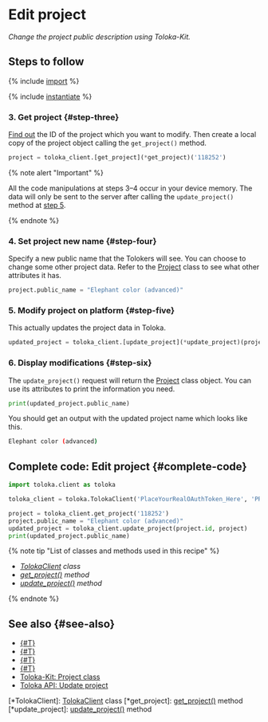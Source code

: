 # Edit project

_Change the project public description using Toloka-Kit._

## Steps to follow

{% include [import](../_includes/recipes/import.md) %}

{% include [instantiate](../_includes/recipes/instantiate.md) %}

### 3. Get project {#step-three}

[Find out](get-projects.md) the ID of the project which you want to modify. Then create a local copy of the project object calling the `get_project()` method.

```python
project = toloka_client.[get_project](*get_project)('118252')
```

{% note alert "Important" %}

All the code manipulations at steps 3–4 occur in your device memory. The data will only be sent to the server after calling the `update_project()` method at [step 5](#step-five).

{% endnote %}

### 4. Set project new name {#step-four}

Specify a new public name that the Tolokers will see. You can choose to change some other project data. Refer to the [Project](../reference/toloka.client.project.Project.md) class to see what other attributes it has.

```python
project.public_name = "Elephant color (advanced)"
```

### 5. Modify project on platform {#step-five}

This actually updates the project data in Toloka.

```python
updated_project = toloka_client.[update_project](*update_project)(project.id, project)
```

### 6. Display modifications {#step-six}

The `update_project()` request will return the [Project](../reference/toloka.client.project.Project.md) class object. You can use its attributes to print the information you need.

```python
print(updated_project.public_name)
```

You should get an output with the updated project name which looks like this.

```bash
Elephant color (advanced)
```

## Complete code: Edit project {#complete-code}

```python
import toloka.client as toloka

toloka_client = toloka.TolokaClient('PlaceYourRealOAuthToken_Here', 'PRODUCTION')

project = toloka_client.get_project('118252')
project.public_name = "Elephant color (advanced)"
updated_project = toloka_client.update_project(project.id, project)
print(updated_project.public_name)
```

{% note tip "List of classes and methods used in this recipe" %}

- _[TolokaClient](../reference/toloka.client.TolokaClient.md) class_
- _[get_project()](../reference/toloka.client.TolokaClient.get_project.md) method_
- _[update_project()](../reference/toloka.client.TolokaClient.update_project.md) method_

{% endnote %}

## See also {#see-also}

- [{#T}](../../guide/concepts/overview.md)
- [{#T}](learn-basics.md)
- [{#T}](use-cases.md)
- [{#T}](get-projects.md)
- [Toloka-Kit: Project class](../reference/toloka.client.project.Project.md)
- [Toloka API: Update project](https://toloka.ai/docs/api/api-reference/#put-/projects/-id-)

[*TolokaClient]: [TolokaClient](../reference/toloka.client.TolokaClient.md) class
[*get_project]: [get_project()](../reference/toloka.client.TolokaClient.get_project.md) method
[*update_project]: [update_project()](../reference/toloka.client.TolokaClient.update_project.md) method